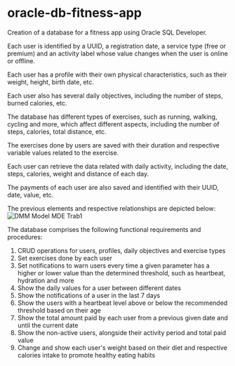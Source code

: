 # oracle-db-fitness-app
Creation of a database for a fitness app using Oracle SQL Developer.

Each user is identified by a UUID, a registration date, a service type (free or premium) and an activity label whose value changes when the user is online or offline.

Each user has a profile with their own physical characteristics, such as their weight, height, birth date, etc.

Each user also has several daily objectives, including the number of steps, burned calories, etc. 

The database has different types of exercises, such as running, walking, cycling and more, which affect different aspects, including the number of steps, calories, total distance, etc.

The exercises done by users are saved with their duration and respective variable values related to the exercise.

Each user can retrieve the data related with daily activity, including the date, steps, calories, weight and distance of each day. 

The payments of each user are also saved and identified with their UUID, date, value, etc. 

The previous elements and respective relationships are depicted below:
![DMM Model MDE Trab1](https://github.com/ro-afonso/oracle-db-fitness-app/assets/93609933/d660b371-e7d2-46bf-b562-3901e9b945dc)


The database comprises the following functional requirements and procedures:
1) CRUD operations for users, profiles, daily objectives and exercise types
2) Set exercises done by each user
3) Set notifications to warn users every time a given parameter has a higher or lower value than the determined threshold, such as heartbeat, hydration and more
4) Show the daily values for a user between different dates
5) Show the notifications of a user in the last 7 days
6) Show the users with a heartbeat level above or below the recommended threshold based on their age
7) Show the total amount paid by each user from a previous given date and until the current date
8) Show the non-active users, alongside their activity period and total paid value
9) Change and show each user's weight based on their diet and respective calories intake to promote healthy eating habits
